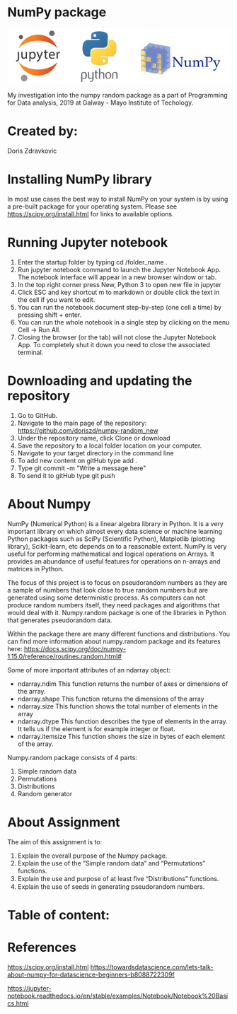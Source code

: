 
# NumPy package


![numpy](pic1.png)


My investigation into the numpy random package as a part of Programming for Data analysis, 2019 at Galway - Mayo Institute of Techology. 


# Created by:

Doris Zdravkovic


# Installing NumPy library

In most use cases the best way to install NumPy on your system is by using a pre-built package for your operating system. Please see https://scipy.org/install.html for links to available options.



# Running Jupyter notebook 


1. Enter the startup folder by typing cd /folder_name .
2. Run jupyter notebook command to launch the Jupyter Notebook App. The notebook interface will appear in a new browser window or tab.
3. In the top right corner press New, Python 3 to open new file in jupyter
4. Click ESC and key shortcut m to markdown or double click the text in the cell if you want to edit. 
5. You can run the notebook document step-by-step (one cell a time) by pressing shift + enter.
6. You can run the whole notebook in a single step by clicking on the menu Cell -> Run All.
7. Closing the browser (or the tab) will not close the Jupyter Notebook App. To completely shut it down you need to close the associated terminal.


# Downloading and updating the repository

1. Go to GitHub.
2. Navigate to the main page of the repository: https://github.com/doriszd/numpy-random_new
3. Under the repository name, click Clone or download
4. Save the repository to a local folder location on your computer.
5. Navigate to your target directory in the command line
6. To add new content on gitHub type add .
7. Type git commit -m "Write a message here"
8. To send it to gitHub type git push


# About Numpy

NumPy (Numerical Python) is a linear algebra library in Python. It is a very important library on which almost every data science or machine learning Python packages such as SciPy (Scientific Python), Matplotlib (plotting library), Scikit-learn, etc depends on to a reasonable extent. NumPy is very useful for performing mathematical and logical operations on Arrays. It provides an abundance of useful features for operations on n-arrays and matrices in Python.

The focus of this project is to focus on pseudorandom numbers as they are a sample of numbers that look close to true random numbers but are generated using some deterministic process. As computers can not produce random numbers itself, they need packages and algorithms that would deal with it. Numpy.random package is one of the libraries in Python that generates pseudorandom data.

Within the package there are many different functions and distributions. You can find more information about numpy.random package and its features here: https://docs.scipy.org/doc/numpy-1.15.0/reference/routines.random.html#

Some of more important attributes of an ndarray object:

- ndarray.ndim
This function returns the number of axes or dimensions of the array.
- ndarray.shape
This function returns the dimensions of the array
- ndarray.size
This function shows the total number of elements in the array
- ndarray.dtype
This function describes the type of elements in the array. It tells us if the element is for example integer or float.
- ndarray.itemsize
This function shows the size in bytes of each element of the array. 


Numpy.random package consists of 4 parts:

1. Simple random data
2. Permutations
3. Distributions
4. Random generator


# About Assignment

The aim of this assignment is to: 

1. Explain the overall purpose of the Numpy package.
2. Explain the use of the “Simple random data” and “Permutations” functions. 
3. Explain the use and purpose of at least ﬁve “Distributions” functions. 
4. Explain the use of seeds in generating pseudorandom numbers.


# Table of content:

# References

https://scipy.org/install.html
https://towardsdatascience.com/lets-talk-about-numpy-for-datascience-beginners-b8088722309f

https://jupyter-notebook.readthedocs.io/en/stable/examples/Notebook/Notebook%20Basics.html